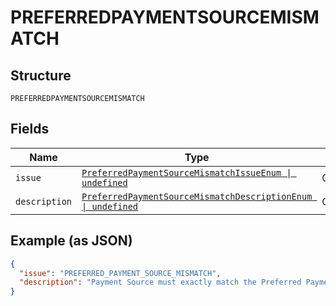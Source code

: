 
# PREFERREDPAYMENTSOURCEMISMATCH

## Structure

`PREFERREDPAYMENTSOURCEMISMATCH`

## Fields

| Name | Type | Tags | Description |
|  --- | --- | --- | --- |
| `issue` | [`PreferredPaymentSourceMismatchIssueEnum \| undefined`](../../doc/models/preferred-payment-source-mismatch-issue-enum.md) | Optional | - |
| `description` | [`PreferredPaymentSourceMismatchDescriptionEnum \| undefined`](../../doc/models/preferred-payment-source-mismatch-description-enum.md) | Optional | - |

## Example (as JSON)

```json
{
  "issue": "PREFERRED_PAYMENT_SOURCE_MISMATCH",
  "description": "Payment Source must exactly match the Preferred Payment Source that was provided during order creation."
}
```

